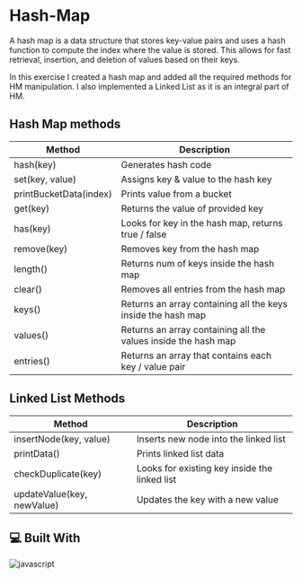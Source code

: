 # Hash-Map
A hash map is a data structure that stores key-value pairs and uses a hash function to compute the index where the value is stored. This allows for fast retrieval, insertion, and deletion of values based on their keys.

In this exercise I created a hash map and added all the required methods for HM manipulation.
I also implemented a Linked List as it is an integral part of HM.

## Hash Map methods
| Method | Description |
| ------ | ----------- |
| hash(key) | Generates hash code |
| set(key, value) | Assigns key & value to the hash key |
| printBucketData(index) | Prints value from a bucket |
| get(key) | Returns the value of provided key |
| has(key) | Looks for key in the hash map, returns true / false |
| remove(key) | Removes key from the hash map |
| length() | Returns num of keys inside the hash map |
| clear() | Removes all entries from the hash map |
| keys() | Returns an array containing all the keys inside the hash map |
| values() | Returns an array containing all the values inside the hash map |
| entries() | Returns an array that contains each key / value pair |

## Linked List Methods
| Method | Description |
| ------ | ----------- |
| insertNode(key, value) | Inserts new node into the linked list |
| printData() | Prints linked list data |
| checkDuplicate(key) | Looks for existing key inside the linked list |
| updateValue(key, newValue) | Updates the key with a new value |

## 💻 Built With
![javascript](https://skillicons.dev/icons?i=js&perline=10)


 